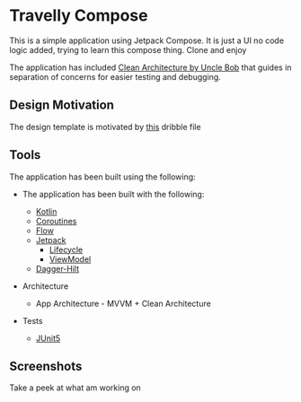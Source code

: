 # Travelly Compose
This is a simple application using Jetpack Compose. It is just a UI no code logic added, trying to learn this compose thing.
Clone and enjoy


The application has included [Clean Architecture by Uncle Bob](https://www.oreilly.com/library/view/clean-architecture-a/9780134494272/) that guides in separation of concerns for easier testing and debugging.

## Design Motivation
The design template is motivated by [this](https://dribbble.com/shots/18106551-Travel-App) dribble file

## Tools
The application has been built using the following:

* The application has been built with the following:

    * [Kotlin](https://kotlinlang.org/)
    * [Coroutines](https://kotlinlang.org/docs/reference/coroutines-overview.html)
    * [Flow](https://kotlinlang.org/docs/reference/coroutines/flow.html)
    * [Jetpack](https://developer.android.com/jetpack)
        * [Lifecycle](https://developer.android.com/topic/libraries/architecture/lifecycle)
        * [ViewModel](https://developer.android.com/topic/libraries/architecture/viewmodel)
    * [Dagger-Hilt](https://dagger.dev/hilt/)

* Architecture
    * App Architecture - MVVM + Clean Architecture

* Tests
    * [JUnit5](https://junit.org/junit5/)

## Screenshots
Take a peek at what am working on

[//]: # ()
[//]: # (|HOME SCREEN | DETAIL SCREEN | HOME SCREEN &#40;DARK&#41; | DETAIL SCREEN &#40;DARK&#41; | )

[//]: # (----------- | ----------- | ------------- | ------ | )

[//]: # (|<img src="screens/home_light.png" width="150"/> | <img src="screens/detail_light.png" width="150"/> | <img src="screens/home_dark.png" width="150"/> | <img src="screens/detail_dark.png" width="150"/> |)
